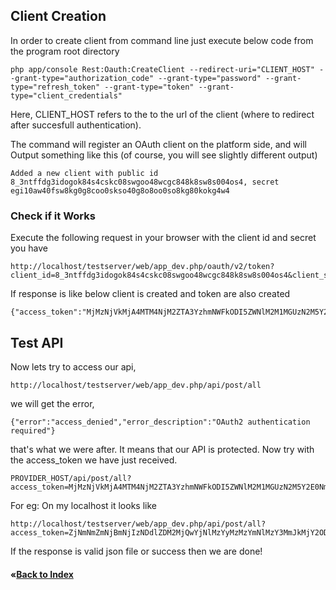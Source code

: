 ## Client Creation
In order to create client from command line just execute below code from the program root directory

```
php app/console Rest:Oauth:CreateClient --redirect-uri="CLIENT_HOST" --grant-type="authorization_code" --grant-type="password" --grant-type="refresh_token" --grant-type="token" --grant-type="client_credentials"
```
Here, CLIENT_HOST refers to the to the url of the client (where to redirect after succesfull authentication).

The command will register an OAuth client on the platform side, and will Output something like this (of course, you will see slightly different output)

```
Added a new client with public id 8_3ntffdg3idogok84s4cskc08swgoo48wcgc848k8sw8s004os4, secret egi10aw40fsw8kg0g8coo0skso40g8o8oo0so8kg80kokg4w4
```

### Check if it Works
Execute the following request in your browser with the client id and secret you have
```
http://localhost/testserver/web/app_dev.php/oauth/v2/token?client_id=8_3ntffdg3idogok84s4cskc08swgoo48wcgc848k8sw8s004os4&client_secret=egi10aw40fsw8kg0g8coo0skso40g8o8oo0so8kg80kokg4w4&grant_type=client_credentials

```

If response is like below client is created and token are also created
```
{"access_token":"MjMzNjVkMjA4MTM4NjM2ZTA3YzhmNWFkODI5ZWNlM2M1MGUzN2M5Y2E0NmZmZWQ3YmY1NzNhM2ExMmM0MzBjOA","expires_in":3600,"token_type":"bearer","scope":null}
```

## Test API
Now lets try to access our api,
```
http://localhost/testserver/web/app_dev.php/api/post/all
```
we will get the error, 
```
{"error":"access_denied","error_description":"OAuth2 authentication required"}
```
that's what we were after. It means that our API is protected. Now try with the access_token we have just received.
```
PROVIDER_HOST/api/post/all?access_token=MjMzNjVkMjA4MTM4NjM2ZTA3YzhmNWFkODI5ZWNlM2M1MGUzN2M5Y2E0NmZmZWQ3YmY1NzNhM2ExMmM0MzBjOA
```
For eg: On my localhost it looks like
```
http://localhost/testserver/web/app_dev.php/api/post/all?access_token=ZjNmNmZmNjBmNjIzNDdlZDM2MjQwYjNlMzYyMzMzYmNlMzY3MmJkMjY2ODVhMTA5ZjY4YTE1YWU1MzIxZWU3MA&expires_in=3600&token_type=bearer
```
If the response is valid json file or success then we are done!

#### &laquo;[Back to Index](http://gitlab.f1soft.com/sanjip.thapa/symfony-rest-bundle/blob/master/app/Resources/docs/index.md)